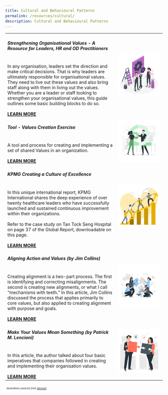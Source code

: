 ```yaml
---
title: Cultural and Behavioural Patterns
permalink: /resources/cultural/
description: Cultural and Behavioural Patterns
---
```

<table><col width="70%"><col width="30%">

<tr><td><h5><b>Strengthening Organisational Values - A Resource for Leaders, HR and OD Practitioners</b></h5><br>In  any  organisation,  leaders  set  the  direction  and  make  critical  decisions.  That  is  why  leaders  are  ultimately  responsible for organisational values. They need to live out these values and also bring staff along with them in living out the values. Whether you are a leader or staff looking to strengthen your organisational values, this guide outlines some basic building blocks to do so. <br><br><a href ="https://go.gov.sg/valuestoolkit2016" target="_blank"><b>LEARN MORE</b></a></td>    
<td><img src="/images/toolkit1.jpg"></td></tr>

<tr><td><h5><b>Tool - Values Creation Exercise</b></h5><br>A tool and process for creating and implementing a set of shared Values in an organization.<br><br><a href ="https://go.gov.sg/valuescreationexercise" target="_blank"><b>LEARN MORE</b></a></td>  
<td><img src="/images/toolkit2.jpg"></td></tr>

<tr><td><h5><b>KPMG Creating a Culture of Excellence</b></h5><br>In this unique international report, KPMG International shares the deep experience of over twenty healthcare leaders who have successfully launched and sustained continuous improvement within their organizations.<br><br>Refer to the case study on Tan Tock Seng Hospital on page 37 of the Global Report, downloadable on this page.<br><br><a href ="https://home.kpmg/xx/en/home/insights/2019/01/continuous-quality-improvement-in-health.html" target="_blank"><b>LEARN MORE</b></a></td>    
<td><img src="/images/team5.jpg"></td></tr>

<tr><td><h5><b>Aligning Action and Values (by Jim Collins)</b></h5><br>Creating alignment is a two-part process. The first is identifying and correcting misalignments. The second is creating new alignments, or what I call “mechanisms with teeth.” In this article, Jim Collins discussed the process that applies primarily to core values, but also applied to creating alignment with purpose and goals.<br><br><a href ="https://www.jimcollins.com/article_topics/articles/aligning-action.html" target="_blank"><b>LEARN MORE</b></a></td>    
<td><img src="/images/team2.jpg"></td></tr>

<tr><td><h5><b>Make Your Values Mean Something (by Patrick M. Lencioni)</b></h5><br>In this article, the author talked about four basic imperatives that companies followed in creating and implementing their organisation values. <br><br><a href ="https://hbr.org/2002/07/make-your-values-mean-something" target="_blank"><b>LEARN MORE</b></a></td>    
<td><img src="/images/team8.jpg"></td></tr></table>
  
<p><h7 style="font-size:0.8vw"><i>&nbsp;&nbsp;Illustrations used are from <a href ="https://storyset.com/people" target="_blank">Storyset</a></i></h7></p>
